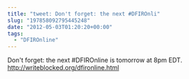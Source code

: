 ```yaml
---
title: "tweet: Don't forget: the next #DFIROnli"
slug: "197858092795445248"
date: "2012-05-03T01:20:20+00:00"
tags:
  - "DFIROnline"
---
```

Don't forget: the next #DFIROnline is tomorrow at 8pm EDT. http://writeblocked.org/dfironline.html